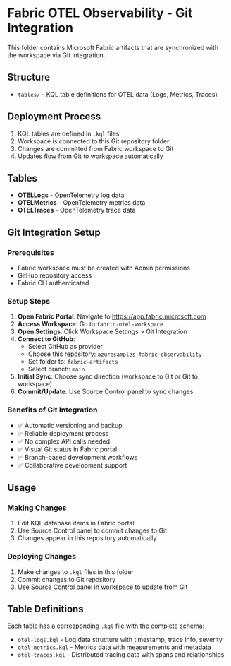 # Fabric OTEL Observability - Git Integration

This folder contains Microsoft Fabric artifacts that are synchronized with the workspace via Git integration.

## Structure

- `tables/` - KQL table definitions for OTEL data (Logs, Metrics, Traces)

## Deployment Process

1. KQL tables are defined in `.kql` files
2. Workspace is connected to this Git repository folder
3. Changes are committed from Fabric workspace to Git
4. Updates flow from Git to workspace automatically

## Tables

- **OTELLogs** - OpenTelemetry log data
- **OTELMetrics** - OpenTelemetry metrics data  
- **OTELTraces** - OpenTelemetry trace data

## Git Integration Setup

### Prerequisites
- Fabric workspace must be created with Admin permissions
- GitHub repository access
- Fabric CLI authenticated

### Setup Steps

1. **Open Fabric Portal**: Navigate to https://app.fabric.microsoft.com
2. **Access Workspace**: Go to `fabric-otel-workspace`
3. **Open Settings**: Click Workspace Settings > Git Integration
4. **Connect to GitHub**: 
   - Select GitHub as provider
   - Choose this repository: `azuresamples-fabric-observability`
   - Set folder to: `fabric-artifacts`
   - Select branch: `main`
5. **Initial Sync**: Choose sync direction (workspace to Git or Git to workspace)
6. **Commit/Update**: Use Source Control panel to sync changes

### Benefits of Git Integration

- ✅ Automatic versioning and backup
- ✅ Reliable deployment process  
- ✅ No complex API calls needed
- ✅ Visual Git status in Fabric portal
- ✅ Branch-based development workflows
- ✅ Collaborative development support

## Usage

### Making Changes
1. Edit KQL database items in Fabric portal
2. Use Source Control panel to commit changes to Git
3. Changes appear in this repository automatically

### Deploying Changes
1. Make changes to `.kql` files in this folder
2. Commit changes to Git repository
3. Use Source Control panel in workspace to update from Git

## Table Definitions

Each table has a corresponding `.kql` file with the complete schema:

- `otel-logs.kql` - Log data structure with timestamp, trace info, severity
- `otel-metrics.kql` - Metrics data with measurements and metadata  
- `otel-traces.kql` - Distributed tracing data with spans and relationships
